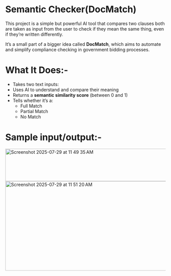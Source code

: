 # Semantic Checker(DocMatch)

This project is a simple but powerful AI tool that compares two clauses both are taken as input from the user to check if they mean the same thing, even if they’re written differently.

It’s a small part of a bigger idea called **DocMatch**, which aims to automate and simplify compliance checking in government bidding processes.

# What It Does:-

- Takes two text inputs:  
- Uses AI to understand and compare their meaning
- Returns a **semantic similarity score** (between 0 and 1)
- Tells whether it’s a:
  -  Full Match
  -  Partial Match
  -  No Match
# Sample input/output:- 

<img width="645" height="102" alt="Screenshot 2025-07-29 at 11 49 35 AM" src="https://github.com/user-attachments/assets/ad4aa3ea-0125-4044-a3ab-20f30c1672df" />

<img width="1009" height="281" alt="Screenshot 2025-07-29 at 11 51 20 AM" src="https://github.com/user-attachments/assets/af558ae1-5204-479f-872b-b49b5b129ea0" />
